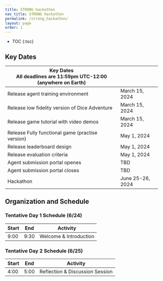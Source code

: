 ```yaml
---
title: STRONG hackathon
nav_title: STRONG hackathon
permalink: /strong_hackathon/
layout: page
order: 1
---
```


* TOC
{:toc}

## Key Dates

| Key Dates<br/>All deadlines are 11:59pm UTC-12:00 (anywhere on Earth) |                     |
|---------------------------------------------------|---------------------|
|Release agent training environment                 |March 15, 2024       |
|Release low fidelity version of Dice Adventure     |March 15, 2024       |
|Release game tutorial with video demos             |March 15, 2024       |
|Release Fully functional game (practise version)   |May 1, 2024          |
|Release leaderboard design                         |May 1, 2024          |
|Release evaluation criteria                        |May 1, 2024          |
|Agent submission portal openes                     |TBD                  |
|Agent submission portal closes                     |TBD                  |
|Hackathon                                          |June 25-26, 2024     |

## Organization and Schedule

### Tentative Day 1 Schedule (6/24)

| Start | End   | Activity                                     |
|-------|-------|----------------------------------------------|
| 9:00  | 9:30  | Welcome & Introduction                       |

### Tentative Day 2 Schedule (6/25)

| Start | End   | Activity                                     |
|-------|-------|----------------------------------------------|
| 4:00  | 5:00  | Reflection & Discussion Session              |
